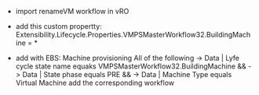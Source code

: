 - import renameVM workflow in vRO

- add this custom propertty:
Extensibility.Lifecycle.Properties.VMPSMasterWorkflow32.BuildingMachine = *

- add with EBS:
Machine provisioning
	All of the following 	-> Data | Lyfe cycle state name equaks VMPSMasterWorkflow32.BuildingMachine && 
				-> Data | State phase equals PRE &&
				-> Data | Machine Type equals Virtual Machine
	add the corresponding workflow
